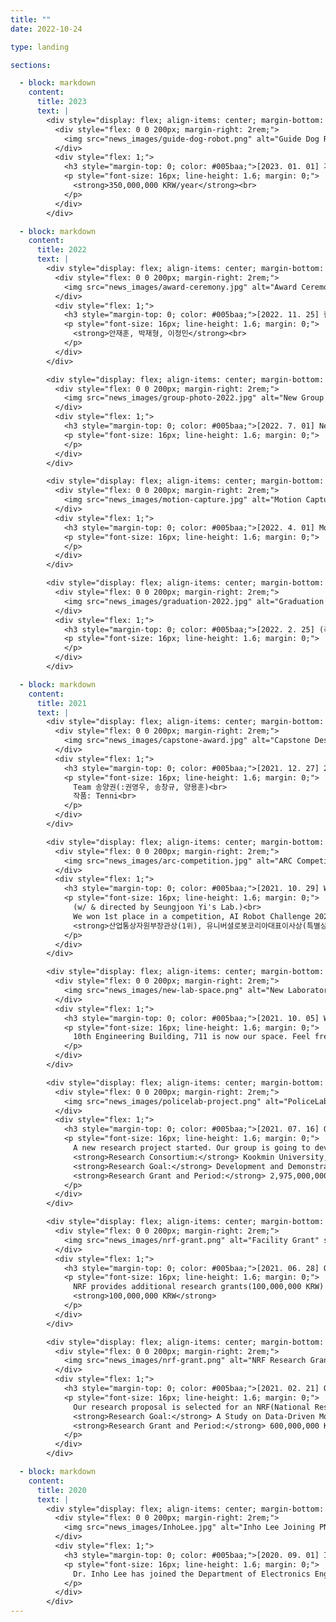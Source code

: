 ```yaml
---
title: ""
date: 2022-10-24

type: landing

sections:

  - block: markdown
    content:
      title: 2023
      text: |
        <div style="display: flex; align-items: center; margin-bottom: 2rem;">
          <div style="flex: 0 0 200px; margin-right: 2rem;">
            <img src="news_images/guide-dog-robot.png" alt="Guide Dog Robot" style="width: 100%; height: auto; border-radius: 8px;">
          </div>
          <div style="flex: 1;">
            <h3 style="margin-top: 0; color: #005baa;">[2023. 01. 01] 가이드 독: 로봇 안내견 개발 과제 시작</h3>
            <p style="font-size: 16px; line-height: 1.6; margin: 0;">
              <strong>350,000,000 KRW/year</strong><br>
            </p>
          </div>
        </div>

  - block: markdown
    content:
      title: 2022
      text: |
        <div style="display: flex; align-items: center; margin-bottom: 2rem;">
          <div style="flex: 0 0 200px; margin-right: 2rem;">
            <img src="news_images/award-ceremony.jpg" alt="Award Ceremony" style="width: 100%; height: auto; border-radius: 8px;">
          </div>
          <div style="flex: 1;">
            <h3 style="margin-top: 0; color: #005baa;">[2022. 11. 25] 한국연구재단 이사장 상 수상</h3>
            <p style="font-size: 16px; line-height: 1.6; margin: 0;">
              <strong>안재훈, 박재형, 이정민</strong><br>
            </p>
          </div>
        </div>

        <div style="display: flex; align-items: center; margin-bottom: 2rem;">
          <div style="flex: 0 0 200px; margin-right: 2rem;">
            <img src="news_images/group-photo-2022.jpg" alt="New Group Photo" style="width: 100%; height: auto; border-radius: 8px;">
          </div>
          <div style="flex: 1;">
            <h3 style="margin-top: 0; color: #005baa;">[2022. 7. 01] New Group Photo</h3>
            <p style="font-size: 16px; line-height: 1.6; margin: 0;">
            </p>
          </div>
        </div>

        <div style="display: flex; align-items: center; margin-bottom: 2rem;">
          <div style="flex: 0 0 200px; margin-right: 2rem;">
            <img src="news_images/motion-capture.jpg" alt="Motion Capture Device" style="width: 100%; height: auto; border-radius: 8px;">
          </div>
          <div style="flex: 1;">
            <h3 style="margin-top: 0; color: #005baa;">[2022. 4. 01] Motion Capture Device</h3>
            <p style="font-size: 16px; line-height: 1.6; margin: 0;">
            </p>
          </div>
        </div>

        <div style="display: flex; align-items: center; margin-bottom: 2rem;">
          <div style="flex: 0 0 200px; margin-right: 2rem;">
            <img src="news_images/graduation-2022.jpg" alt="Graduation 2022" style="width: 100%; height: auto; border-radius: 8px;">
          </div>
          <div style="flex: 1;">
            <h3 style="margin-top: 0; color: #005baa;">[2022. 2. 25] (축)황성현, 이승현 석사 졸업</h3>
            <p style="font-size: 16px; line-height: 1.6; margin: 0;">
            </p>
          </div>
        </div>

  - block: markdown
    content:
      title: 2021
      text: |
        <div style="display: flex; align-items: center; margin-bottom: 2rem;">
          <div style="flex: 0 0 200px; margin-right: 2rem;">
            <img src="news_images/capstone-award.jpg" alt="Capstone Design Award" style="width: 100%; height: auto; border-radius: 8px;">
          </div>
          <div style="flex: 1;">
            <h3 style="margin-top: 0; color: #005baa;">[2021. 12. 27] 2021년 부산대학교 Linc+ 캡스톤디자인 대회 대상</h3>
            <p style="font-size: 16px; line-height: 1.6; margin: 0;">
              Team 송양권(:권영우, 송창규, 양용훈)<br>
              작품: Tenni<br>
            </p>
          </div>
        </div>

        <div style="display: flex; align-items: center; margin-bottom: 2rem;">
          <div style="flex: 0 0 200px; margin-right: 2rem;">
            <img src="news_images/arc-competition.jpg" alt="ARC Competition Win" style="width: 100%; height: auto; border-radius: 8px;">
          </div>
          <div style="flex: 1;">
            <h3 style="margin-top: 0; color: #005baa;">[2021. 10. 29] Winning @ARC Competition!</h3>
            <p style="font-size: 16px; line-height: 1.6; margin: 0;">
              (w/ & directed by Seungjoon Yi's Lab.)<br>
              We won 1st place in a competition, AI Robot Challenge 2021@KINTEX.<br>
              <strong>산업통상자원부장관상(1위), 유니버셜로봇코리아대표이사상(특별상)</strong>
            </p>
          </div>
        </div>

        <div style="display: flex; align-items: center; margin-bottom: 2rem;">
          <div style="flex: 0 0 200px; margin-right: 2rem;">
            <img src="news_images/new-lab-space.png" alt="New Laboratory Space" style="width: 100%; height: auto; border-radius: 8px;">
          </div>
          <div style="flex: 1;">
            <h3 style="margin-top: 0; color: #005baa;">[2021. 10. 05] We've got a new Laboratory space!</h3>
            <p style="font-size: 16px; line-height: 1.6; margin: 0;">
              10th Engineering Building, 711 is now our space. Feel free to visit and enjoy yourself together.
            </p>
          </div>
        </div>

        <div style="display: flex; align-items: center; margin-bottom: 2rem;">
          <div style="flex: 0 0 200px; margin-right: 2rem;">
            <img src="news_images/policelab-project.png" alt="PoliceLab 2.0 Project" style="width: 100%; height: auto; border-radius: 8px;">
          </div>
          <div style="flex: 1;">
            <h3 style="margin-top: 0; color: #005baa;">[2021. 07. 16] Our group is selected for PoliceLab 2.0 Project</h3>
            <p style="font-size: 16px; line-height: 1.6; margin: 0;">
              A new research project started. Our group is going to develop autonomous locomotion for quadrupedal robots.<br>
              <strong>Research Consortium:</strong> Kookmin University, Seoul National University of Science and Technology.<br>
              <strong>Research Goal:</strong> Development and Demonstration of Unmanned Patrol Robot System for Local Police Support.<br>
              <strong>Research Grant and Period:</strong> 2,975,000,000 KRW for 3.5 years (2021.07~2024.12)
            </p>
          </div>
        </div>

        <div style="display: flex; align-items: center; margin-bottom: 2rem;">
          <div style="flex: 0 0 200px; margin-right: 2rem;">
            <img src="news_images/nrf-grant.png" alt="Facility Grant" style="width: 100%; height: auto; border-radius: 8px;">
          </div>
          <div style="flex: 1;">
            <h3 style="margin-top: 0; color: #005baa;">[2021. 06. 28] Our group won an additional research grant for the facility</h3>
            <p style="font-size: 16px; line-height: 1.6; margin: 0;">
              NRF provides additional research grants(100,000,000 KRW) for the facility to the great research group.<br>
              <strong>100,000,000 KRW</strong>
            </p>
          </div>
        </div>

        <div style="display: flex; align-items: center; margin-bottom: 2rem;">
          <div style="flex: 0 0 200px; margin-right: 2rem;">
            <img src="news_images/nrf-grant.png" alt="NRF Research Grant" style="width: 100%; height: auto; border-radius: 8px;">
          </div>
          <div style="flex: 1;">
            <h3 style="margin-top: 0; color: #005baa;">[2021. 02. 21] Our group won a research grant</h3>
            <p style="font-size: 16px; line-height: 1.6; margin: 0;">
              Our research proposal is selected for an NRF(National Research Foundation of Korea).<br>
              <strong>Research Goal:</strong> A Study on Data-Driven Model Predictive Control for Autonomous Aerial Manipulation.<br>
              <strong>Research Grant and Period:</strong> 600,000,000 KRW for 4 years (2021.03~2025.02)
            </p>
          </div>
        </div>

  - block: markdown
    content:
      title: 2020
      text: |
        <div style="display: flex; align-items: center; margin-bottom: 2rem;">
          <div style="flex: 0 0 200px; margin-right: 2rem;">
            <img src="news_images/InhoLee.jpg" alt="Inho Lee Joining PNU" style="width: 100%; height: auto; border-radius: 8px;">
          </div>
          <div style="flex: 1;">
            <h3 style="margin-top: 0; color: #005baa;">[2020. 09. 01] Inho Lee joined Pusan National University</h3>
            <p style="font-size: 16px; line-height: 1.6; margin: 0;">
              Dr. Inho Lee has joined the Department of Electronics Engineering at Pusan National University, September 1, 2020
            </p>
          </div>
        </div>
---
```

